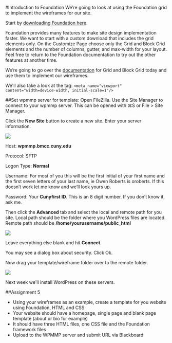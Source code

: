 #Introduction to Foundation
We’re going to look at using the Foundation grid to implement the wireframes for our site.

Start by [downloading Foundation here](http://foundation.zurb.com/sites/download.html/).

Foundation provides many features to make site design implementation faster.  We want to start with a custom download that includes the grid elements only.  On the Customize Page choose only the Grid and Block Grid elements and the number of columns, gutter, and max-width for your layout.  Feel free to return to the Foundation documentation to try out the other features at another time.

We’re going to go over the [documentation](http://foundation.zurb.com/sites/docs/grid.html) for Grid and Block Grid today and use them to implement our wireframes.

We'll also take a look at the tag: `<meta name="viewport" content="width=device-width, initial-scale=1"/>`


##Set wpmmp server for template:
Open FileZilla.  Use the Site Manager to connect to your wpmmp server.  This can be opened with ⌘S or File > Site Manager.

Click the **New Site** button to create a new site.  Enter your server information.

<img src="https://raw.github.com/owenroberts/mmp350/master/week5/filezilla.png" />


Host: **wpmmp.bmcc.cuny.edu**

Protocol: SFTP

Logon Type: **Normal**

Username: For most of you this will be the first initial of your first name and the first seven letters of your last name, ie Owen Roberts is oroberts.  If this doesn’t work let me know and we’ll look yours up.

Password: Your **Cunyfirst ID**.  This is an 8 digit number.  If you don’t know it, ask me.

Then click the **Advanced** tab and select the local and remote path for you site.  Local path should be the folder where you WordPress files are located.  Remote path should be **/home/yourusername/public_html**

<img src="https://raw.github.com/owenroberts/mmp350/master/week5/advanced.png" />

Leave everything else blank and hit **Connect**.

You may see a dialog box about security.  Click Ok.

Now drag your template/wireframe folder over to the remote folder.

<img src="https://raw.github.com/owenroberts/mmp350/master/week5/drag.png" />

Next week we'll install WordPress on these servers.

##Assignment 5
- Using your wireframes as an example, create a template for you website using Foundation, HTML and CSS
- Your website should have a homepage, single page and blank page template (about or bio for example)
- It should have three HTML files, one CSS file and the Foundation framework files
- Upload to the WPMMP server and submit URL via Blackboard